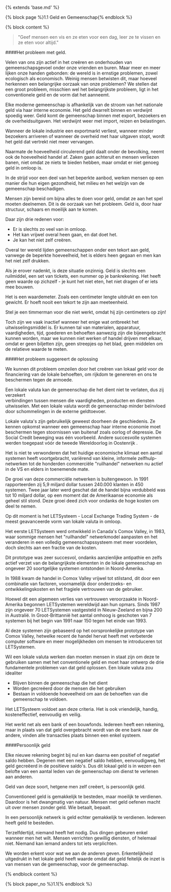 {% extends 'base.md' %}

{% block page %}1.1 Geld en Gemeenschap{% endblock %}

{% block content %}

> "Geef mensen een vis en ze eten voor een dag, leer ze te vissen en ze eten voor altijd."

####Het probleem met geld.

Velen van ons zijn actief in het creëren en onderhouden van gemeenschapsgevoel
onder onze vrienden en buren. Maar meer en meer lijken onze handen gebonden:
de wereld is in ernstige problemen, zowel ecologisch als economisch.
Weinig mensen betwisten dit, maar hoeveel herkennen
een belangrijke oorzaak van onze problemen? We stellen dat een groot probleem,
misschien wel het belangrijkste probleem, ligt in het conventionele geld en de vorm dat het
aanneemt.

Elke moderne gemeenschap is afhankelijk van de stroom van het nationale geld
via haar interne economie. Het geld dwarrelt binnen en verdwijnt spoedig weer.
Geld komt de gemeenschap binnen met export, bezoekers en de overheidsuitgaven.
Het verdwijnt weer met import, reizen en belastingen.

Wanneer de lokale industrie een exportmarkt verliest, wanneer minder bezoekers arriveren
of wanneer de overheid met haar uitgaven stopt, wordt het geld dat vertrekt niet meer vervangen.

Naarmate de hoeveelheid circulerend geld daalt onder de bevolking, neemt ook de hoeveelheid
handel af. Zaken gaan achteruit en mensen verliezen banen, niet omdat ze niets te bieden hebben,
maar omdat er niet genoeg geld in omloop is.

In de strijd voor een deel van het beperkte aanbod, werken mensen op een manier die hun eigen gezondheid,
het milieu en het welzijn van de gemeenschap beschadigen.

Mensen zijn bereid om bijna alles te doen voor geld, omdat ze aan het spel moeten deelnemen.
Dit is de oorzaak van het probleem. Geld is, door haar structuur,
schaars en moeilijk aan te komen.

Daar zijn drie redenen voor:

* Er is slechts zo veel van in omloop.
* Het kan vrijwel overal heen gaan, en dat doet het.
* Je kan het niet zelf creëren.

Overal ter wereld lijden gemeenschappen onder een tekort aan geld,
vanwege de beperkte hoeveelheid, het is elders heen gegaan en men
kan het niet zelf drukken.

Als je erover nadenkt, is deze situatie onzinnig. Geld is slechts een
ruilmiddel, een set van tickets, een nummer op je bankrekening. Het heeft
geen waarde op zichzelf - je kunt het niet eten, het niet dragen of er iets mee bouwen.

Het is een waardemeter. Zoals een centimeter lengte uitdrukt en een ton gewicht.
Er hoeft nooit een tekort te zijn aan meeteenheid.

Stel je een timmerman voor die niet werkt, omdat hij zijn centimeters op zijn!

Toch zijn we vaak inactief wanneer het enige wat ontbreekt het uitwisselingsmiddel is. Er
kunnen tal van materialen, apparatuur, vaardigheden, tijd, goederen en behoeften aanwezig zijn die
bijeengebracht kunnen worden, maar we kunnen niet werken of handel drijven met elkaar, omdat er geen
biljetten zijn, geen streepjes op het blad, geen middelen om de relatieve waarde te meten.

####Het probleem suggereert de oplossing

We kunnen dit probleem omzeilen door het creëren van lokaal geld voor de financiering van de lokale
behoeften, om rijkdom te genereren en ons te beschermen tegen de armoede.

Een lokale valuta kan de gemeenschap die het dient niet te verlaten, dus zij verzekert  
verbindingen tussen mensen die vaardigheden, producten en diensten uitwisselen. Met een
lokale valuta wordt de gemeenschap minder beïnvloed door schommelingen in de
externe geldtoevoer.

Lokale valuta's zijn gebruikelijk geweest doorheen de geschiedenis. Ze kennen opkomst
wanneer een gemeenschap haar interne economie moet beschermen tegen stoornissen van buitenaf
zoals oorlog of depressie. De Social Credit beweging was één voorbeeld.
Andere succesvolle systemen werden toegepast vóór de tweede Wereldoorlog in Oostenrijk .

Het is niet te verwonderen dat het huidige economische klimaat een aantal systemen heeft voortgebracht,
variërend van kleine, informele zelfhulp-netwerken tot de honderden
commerciële "ruilhandel" netwerken nu actief in de VS en elders in toenemende mate.

De groei van deze commerciële netwerken is buitengewoon. In 1991 rapporteerden zij 5,9 miljard dollar tussen
240.000 klanten in 450 systemen. Twee jaar later werd geschat dat de handel bijna verdubbeld was tot
10 miljard dollar, op een moment dat de Amerikaanse economie als geheel stil stond. Deze groei deed zich voor
ondanks de hoge kosten om deel te nemen.

Op dit moment is het LETSysteem - Local Exchange Trading System - de meest geavanceerde vorm
van lokale valuta in omloop.

Het eerste LETSysteem werd ontwikkeld in Canada's Comox Valley, in 1983,
waar sommige mensen het "ruilhandel" netwerkmodel aanpasten en het veranderen in een
volledig gemeenschapssysteem met meer voordelen, doch slechts aan een fractie van de kosten.

Dit prototype was zeer succesvol, ondanks aanzienlijke antipathie en
zelfs actief verzet van de belangrijkste elementen in de lokale gemeenschap en
ongeveer 20 soortgelijke systemen ontstonden in Noord-Amerika.

In 1988 kwam de handel in Comox Valley vrijwel tot stilstand, dit door een combinatie van factoren,
voornamelijk door onderzoeks- en ontwikkelingskosten en het fragiele vertrouwen van de gebruiker.

Hoewel dit een algemeen verlies van vertrouwen veroorzaakte in Noord-Amerika begonnen LETSystemen
wereldwijd aan hun opmars. Sinds 1987 zijn ongeveer 70 LETSystemen vastgesteld in Nieuw-Zeeland
en bijna 200 in Australië. In Groot-Brittannië het aantal omhoog is geschoten van 7 systemen bij het begin van 1991
naar 150 tegen het einde van 1993.

Al deze systemen zijn gebaseerd op het oorspronkelijke prototype van Comox Valley, hetwelke recent
de handel hervat heeft met verbeterde computer software en meer mogelijkheden om mensen te introduceren
tot LETSystemen.

Wil een lokale valuta werken dan moeten mensen in staat zijn om deze te gebruiken samen met
het conventionele geld en moet haar ontwerp de drie fundamentele problemen van dat geld oplossen.
Een lokale valuta zou idealiter

* Blijven binnen de gemeenschap die het dient
* Worden gecreëerd door de mensen die het gebruiken
* Bestaan in voldoende hoeveelheid om aan de behoeften van die gemeenschap te voldoen.

Het LETSysteem voldoet aan deze criteria. Het is ook vriendelijk, handig, kosteneffectief,
eenvoudig en veilig.

Het werkt net als een bank of een bouwfonds. Iedereen heeft een rekening,
maar in plaats van dat geld overgebracht wordt van de ene bank naar de andere,
vinden alle transacties plaats binnen een enkel systeem.

####Persoonlijk geld

Elke nieuwe rekening begint bij nul en kan daarna een positief of negatief saldo hebben.
Degenen met een negatief saldo hebben, eenvoudigweg, het geld gecreëerd in de positieve saldo's.
Dus dit lokaal geld is in wezen een belofte van een aantal leden van de gemeenschap om
dienst te verlenen aan anderen.

Geld van deze soort, hetgene men zelf creëert, is persoonlijk geld.

Conventioneel geld is gemakkelijk te besteden, maar moeilijk te verdienen. Daardoor is
het dwangmatig van natuur. Mensen met geld oefenen macht uit over mensen zonder geld.
Wie betaalt, bepaalt.

In een persoonlijk netwerk is geld echter gemakkelijk te verdienen. Iedereen heeft
geld te besteden.

Terzelfdertijd, niemand heeft het nodig. Dus dingen gebeuren enkel wanneer men het wilt.
Mensen verrichten gewillig diensten, of helemaal niet. Niemand kan iemand anders tot iets verplichten.

We worden erkent voor wat we aan de anderen geven. Erkentelijkheid uitgedrukt in het lokale geld
heeft waarde omdat dat geld feitelijk de inzet is van mensen van de gemeenschap, voor de gemeenschap.

{% endblock content %}

{% block paper_no %}1.1{% endblock %}
